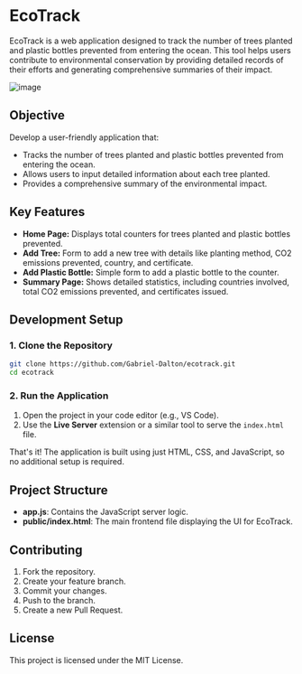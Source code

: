 # EcoTrack

EcoTrack is a web application designed to track the number of trees planted and plastic bottles prevented from entering the ocean. This tool helps users contribute to environmental conservation by providing detailed records of their efforts and generating comprehensive summaries of their impact.

![image](https://github.com/user-attachments/assets/80e12081-05a2-4129-aed9-5476ddfa52fb)


## Objective

Develop a user-friendly application that:
- Tracks the number of trees planted and plastic bottles prevented from entering the ocean.
- Allows users to input detailed information about each tree planted.
- Provides a comprehensive summary of the environmental impact.

## Key Features

- **Home Page:** Displays total counters for trees planted and plastic bottles prevented.
- **Add Tree:** Form to add a new tree with details like planting method, CO2 emissions prevented, country, and certificate.
- **Add Plastic Bottle:** Simple form to add a plastic bottle to the counter.
- **Summary Page:** Shows detailed statistics, including countries involved, total CO2 emissions prevented, and certificates issued.

## Development Setup

### 1. Clone the Repository

```bash
git clone https://github.com/Gabriel-Dalton/ecotrack.git
cd ecotrack
```

### 2. Run the Application

1. Open the project in your code editor (e.g., VS Code).
2. Use the **Live Server** extension or a similar tool to serve the `index.html` file.

That's it! The application is built using just HTML, CSS, and JavaScript, so no additional setup is required.

## Project Structure

- **app.js**: Contains the JavaScript server logic.
- **public/index.html**: The main frontend file displaying the UI for EcoTrack.

## Contributing

1. Fork the repository.
2. Create your feature branch.
3. Commit your changes.
4. Push to the branch.
5. Create a new Pull Request.

## License

This project is licensed under the MIT License.
